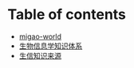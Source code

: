 # Table of contents

* [migao-world](README.md)
* [生物信息学知识体系](sheng-wu-xin-xi-xue-zhi-shi-ti-xi.md)
* [生信知识来源](sheng-xin-zhi-shi-lai-yuan.md)
